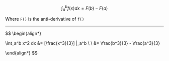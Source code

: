 $$
\int_a^b f(x) dx = F(b) - F(a)
$$

Where `F()` is the anti-derivative of `f()`
___

$$
\begin{align*}

\int_a^b x^2 dx &= [\frac{x^3}{3}] |_a^b
\\ \\
&= \frac{b^3}{3} - \frac{a^3}{3}

\end{align*}
$$
